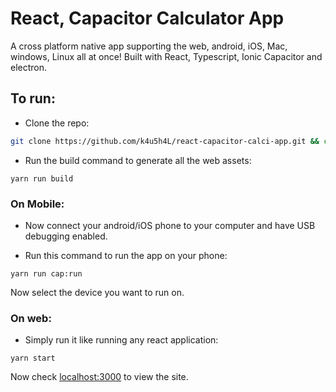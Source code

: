 # React, Capacitor Calculator App

A cross platform native app supporting the web, android, iOS, Mac, windows, Linux all at once! Built with React, Typescript, Ionic Capacitor and electron.

## To run:

-   Clone the repo:

```bash
git clone https://github.com/k4u5h4L/react-capacitor-calci-app.git && cd react-capacitor-calci-app/
```

-   Run the build command to generate all the web assets:

```
yarn run build
```

### On Mobile:

-   Now connect your android/iOS phone to your computer and have USB debugging enabled.

-   Run this command to run the app on your phone:

```
yarn run cap:run
```

Now select the device you want to run on.

### On web:

-   Simply run it like running any react application:

```
yarn start
```

Now check [localhost:3000](http://localhost:3000) to view the site.
